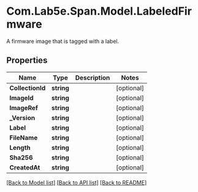 # Com.Lab5e.Span.Model.LabeledFirmware
A firmware image that is tagged with a label.

## Properties

Name | Type | Description | Notes
------------ | ------------- | ------------- | -------------
**CollectionId** | **string** |  | [optional] 
**ImageId** | **string** |  | [optional] 
**ImageRef** | **string** |  | [optional] 
**_Version** | **string** |  | [optional] 
**Label** | **string** |  | [optional] 
**FileName** | **string** |  | [optional] 
**Length** | **string** |  | [optional] 
**Sha256** | **string** |  | [optional] 
**CreatedAt** | **string** |  | [optional] 

[[Back to Model list]](../README.md#documentation-for-models) [[Back to API list]](../README.md#documentation-for-api-endpoints) [[Back to README]](../README.md)

